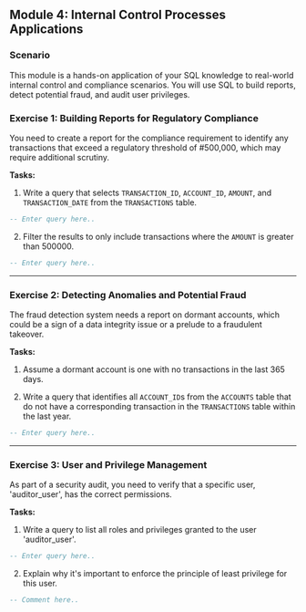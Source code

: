 ## Module 4: Internal Control Processes Applications

### Scenario

This module is a hands-on application of your SQL knowledge to real-world internal control and compliance scenarios. You will use SQL to build reports, detect potential fraud, and audit user privileges.

### Exercise 1: Building Reports for Regulatory Compliance

You need to create a report for the compliance requirement to identify any transactions that exceed a regulatory threshold of #500,000, which may require additional scrutiny.

**Tasks:**

1.  Write a query that selects `TRANSACTION_ID`, `ACCOUNT_ID`, `AMOUNT`, and `TRANSACTION_DATE` from the `TRANSACTIONS` table.
```sql
-- Enter query here..


```

2.  Filter the results to only include transactions where the `AMOUNT` is greater than 500000.
```sql
-- Enter query here..


```
-----

### Exercise 2: Detecting Anomalies and Potential Fraud

The fraud detection system needs a report on dormant accounts, which could be a sign of a data integrity issue or a prelude to a fraudulent takeover.

**Tasks:**

1.  Assume a dormant account is one with no transactions in the last 365 days.

2.  Write a query that identifies all `ACCOUNT_ID`s from the `ACCOUNTS` table that do not have a corresponding transaction in the `TRANSACTIONS` table within the last year.
```sql
-- Enter query here..


```
-----

### Exercise 3: User and Privilege Management

As part of a security audit, you need to verify that a specific user, 'auditor\_user', has the correct permissions.

**Tasks:**

1.  Write a query to list all roles and privileges granted to the user 'auditor\_user'.
```sql
-- Enter query here..


```
2.  Explain why it's important to enforce the principle of least privilege for this user.
```sql
-- Comment here..


```
